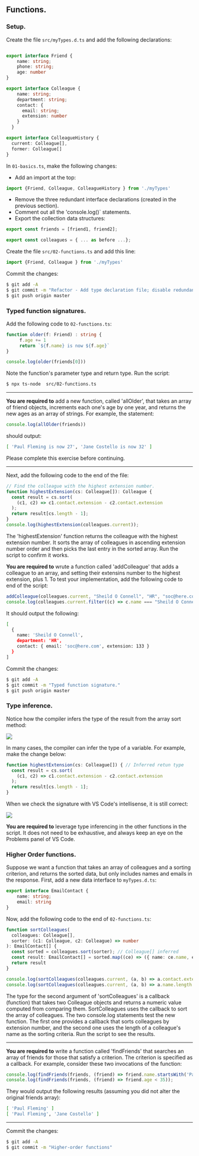 ## Functions.

### Setup.
Create the file `src/myTypes.d.ts` and add the following declarations:
~~~ts

export interface Friend {
    name: string;
    phone: string;
    age: number
}

export interface Colleague {
    name: string;
    department: string;
    contact: {
      email: string;
      extension: number
    } 
  }

export interface ColleagueHistory {
  current: Colleague[],
  former: Colleague[]
}
~~~
In `01-basics.ts`, make the following changes: 
+ Add an import at the top:
~~~ts
import {Friend, Colleague, ColleagueHistory } from './myTypes'
~~~
+ Remove the three redundant interface declarations (created in the previous section).
+ Comment out all the 'console.log()` statements.
+ Export the collection data structures:
~~~ts
export const friends = [friend1, friend2];

export const colleagues = { ... as before ...};
~~~

Create the file `src/02-functions.ts` and add this line:
~~~ts
import {Friend, Colleague } from './myTypes'
~~~

Commit the changes:
~~~bash
$ git add -A
$ git commit -m "Refactor - Add type declaration file; disable redundant console logs."
$ git push origin master
~~~
### Typed function signatures.

Add the following code to `02-functions.ts`:
~~~ts
function older(f: Friend) : string {
     f.age += 1
     return `${f.name} is now ${f.age}` 
}

console.log(older(friends[0]))
~~~
Note the function's parameter type and return type. Run the script:
~~~bash
$ npx ts-node  src/02-functions.ts 
~~~

-----------------

__You are required to__ add a new function, called 'allOlder', that takes an array of friend objects, increments each one's age by one year, and returns the new ages as an array of strings. For example, the statement:
~~~ts
console.log(allOlder(friends))
~~~
should output:
~~~bash
[ 'Paul Fleming is now 27', 'Jane Costello is now 32' ]
~~~
Please complete this exercise before continuing.

--------------------

Next, add the following code to the end of the file:
~~~ts
// Find the colleague with the highest extension number.
function highestExtension(cs: Colleague[]): Colleague {
  const result = cs.sort(
    (c1, c2) => c1.contact.extension - c2.contact.extension
  );
  return result[cs.length - 1];
}
console.log(highestExtension(colleagues.current));
~~~
The 'highestExtension' function returns the colleague with the highest extension number. It sorts the array of colleagues in ascending extension number order and then picks the last entry in the sorted array. Run the script to confirm it works.

__You are required to__ wrute a function called 'addColleague' that adds a colleague to an array, and setting their extensins number to the highest extension, plus 1. To test your implementation, add the following code to end of the script:
~~~ts
addColleague(colleagues.current, "Sheild O Connell", "HR", "soc@here.com");
console.log(colleagues.current.filter((c) => c.name === "Sheild O Connell"));
~~~
It should output the following:
~~~bash
[
  {
    name: 'Sheild O Connell',
    department: 'HR',
    contact: { email: 'soc@here.com', extension: 133 }
  }
]
~~~

Commit the changes:
~~~bash
$ git add -A
$ git commit -m "Typed function signature."
$ git push origin master
~~~

### Type inference.

Notice how the compiler infers the type of the result from the array sort method:

![][infer] 

In many cases, the compiler can infer the type of a variable. For example, make the change below:
~~~ts
function highestExtension(cs: Colleague[]) { // Inferred retun type
  const result = cs.sort(
    (c1, c2) => c1.contact.extension - c2.contact.extension
  );
  return result[cs.length - 1];
}
~~~

When we check the signature with VS Code's intellisense, it is still correct:

![][infer2] 

__You are required to__ leverage type inferencing in the other functions in the script. It does not need to be exhaustive, and always keep an eye on the Problems panel of VS Code.


### Higher Order functions.

Suppose we want a function that takes an array of colleagues and a sorting criterion, and returns the sorted data, but only includes names and emails in the  response. First, add a new data interface to `myTypes.d.ts`:
~~~ts
export interface EmailContact {
    name: string;
    email: string
}
~~~
Now, add the following code to the end of `02-functions.ts`:
~~~ts
function sortColleagues(
  colleagues: Colleague[],
  sorter: (c1: Colleague, c2: Colleague) => number
): EmailContact[] {
  const sorted = colleagues.sort(sorter); // Colleague[] inferred
  const result: EmailContact[] = sorted.map((ce) => ({ name: ce.name, email: ce.contact.email }));
  return result 
}

console.log(sortColleagues(colleagues.current, (a, b) => a.contact.extension - b.contact.extension));
console.log(sortColleagues(colleagues.current, (a, b) => a.name.length - b.name.length));
~~~
The type for the second argument of 'sortColleagues' is a callback (function) that takes two Colleague objects and returns a numeric value computed from comparing them. SortColleagues uses the callback to sort the array of colleagues. The two console.log statements test the new function. The first one provides a callback that sorts colleagues by extension number, and the second one uses the length of a colleague's name as the sorting criteria. Run the script to see the results.

----------------------

__You are required to__ write a function called 'findFriends' that searches an array of friends for those that satisfy a criterion. The criterion is specified as a callback. For example, consider these two invocations of the function:
~~~ts
console.log(findFriends(friends, (friend) => friend.name.startsWith('Pa')));
console.log(findFriends(friends, (friend) => friend.age < 35));
~~~
They would output the following results (assuming you did not alter the original friends array):
~~~bash
[ 'Paul Fleming' ]
[ 'Paul Fleming', 'Jane Costello' ]
~~~

--------------------------

Commit the changes:
~~~bash
$ git add -A
$ git commit -m "Higher-order functions"
~~~

[infer]: ./img/infer.png
[infer2]: ./img/infer2.png
